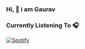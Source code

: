 ### Hi, 👋 i am Gaurav

### Currently Listening To 🎧

[![Spotify](http://localhost:3000/api/spotify/embed/fee1dcc2-e9f7-4e7e-a705-f72505750138)](https://open.spotify.com/user/4ecr1arlruhosywxgjwyniuub)
